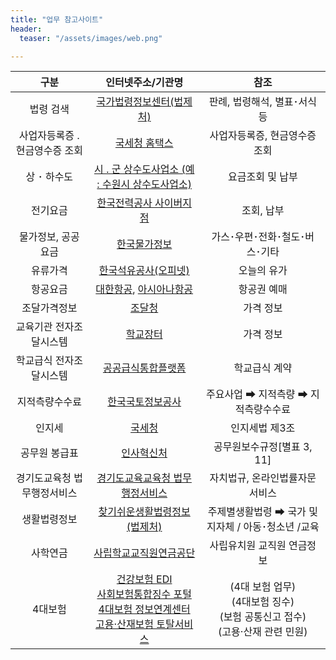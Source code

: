 ```yaml
---
title: "업무 참고사이트"
header:
  teaser: "/assets/images/web.png"

---
```



| 구분 | 인터넷주소/기관명 | 참조 |
|:----:|:---------------------------------:|:----:|
| 법령 검색 | [국가법령정보센터(법제처)](http://www.law.go.kr) | 판례, 법령해석, 별표･서식 등 |
| 사업자등록증 ․ 현금영수증 조회 | [국세청 홈택스](http://www.hometax.go.kr) | 사업자등록증, 현금영수증 조회 |
| 상 ･ 하수도 | [시 ․ 군 상수도사업소 (예 : 수원시 상수도사업소)](http://water.suwon.go.kr) | 요금조회 및 납부 |
| 전기요금 | [한국전력공사 사이버지점](http://home.kepco.co.kr) | 조회, 납부 |
| 물가정보, 공공요금 | [한국물가정보](http://www.kpi.or.kr) | 가스･우편･전화･철도･버스･기타 |
| 유류가격 | [한국석유공사(오피넷)](http://www.opinet.co.kr) | 오늘의 유가 |
| 항공요금 | [대한항공](http://koreanair.com), [아시아나항공](http://flyasiana.com) | 항공권 예매 |
| 조달가격정보 | [조달청](http://www.g2b.go.kr) | 가격 정보 |
| 교육기관 전자조달시스템 | [학교장터](http://www.s2b.kr) | 가격 정보 |
| 학교급식 전자조달시스템 | [공공급식통합플랫폼](http://school.eat.co.kr) | 학교급식 계약 |
| 지적측량수수료 | [한국국토정보공사](http://www.lx.or.kr) | 주요사업 ➡ 지적측량 ➡ 지적측량수수료 |
| 인지세 | [국세청](http://www.nts.go.kr) | 인지세법 제3조 |
| 공무원 봉급표 | [인사혁신처](http://www.mpm.go.kr) | 공무원보수규정[별표 3, 11] |
| 경기도교육청 법무행정서비스 | [경기도교육교육청 법무행정서비스](http://law.goe.go.kr) | 자치법규, 온라인법률자문서비스 |
| 생활법령정보 | [찾기쉬운생활법령정보(법제처)](http://www.easylaw.go.kr) | 주제별생활법령 ➡ 국가 및 지자체 / 아동･청소년 /교육 |
| 사학연금 | [사립학교교직원연금공단](http://www.tp.or.kr) | 사립유치원 교직원 연금정보 |
| 4대보험 | [건강보험 EDI](http://edi.nhis.or.kr) <br> [사회보험통합징수 포털](http://si4n.nhis.or.kr) <br> [4대보험 정보연계센터](http://www.4insure.or.kr) <br> [고용·산재보험 토탈서비스](http://total.kcomwel.or.kr) | (4대 보험 업무) <br> (4대보험 징수) <br> (보험 공통신고 접수) <br> (고용·산재 관련 민원)|



